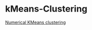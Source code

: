 # kMeans-Clustering

<a href='https://github.com/ramteke/kMeans-Clustering/tree/master/src/main/java/numerical'>Numerical KMeans clustering</a>
